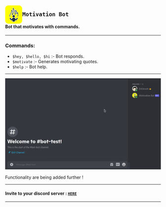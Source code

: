 
<img
     src ='Assets/icon.jpg' 
     align="left"     
     raw = true
     width=11% 
     style="border-radius: 10px;"
     />

## ` Motivation Bot `

#### Bot that motivates with commands.

---
### Commands:

* `$hey, $hello, $hi` :- Bot responds.
* `$motivate` :- Generates motivating quotes.
* `$help` :- Bot help.

---

<img src = 'https://github.com/Saphall/Discord-bot/blob/main/Assets/Bot%20Test.gif' >

Functionality are being added further !

---

#### Invite to your discord server : <a href = 'https://discord.com/api/oauth2/authorize?client_id=856722297355370496&permissions=2148001856&scope=bot' target="_blank" > `HERE` </a>

---
